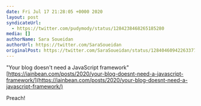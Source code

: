 ```yaml
---
date: Fri Jul 17 21:28:05 +0000 2020
layout: post
syndicateUrl:
  - https://twitter.com/pudymody/status/1284238468265185280
media: []
authorName: Sara Soueidan
authorUrl: https://twitter.com/SaraSoueidan
originalPost: https://twitter.com/SaraSoueidan/status/1284046094226337797
---
```

"Your blog doesn't need a JavaScript framework" [https://iainbean.com/posts/2020/your-blog-doesnt-need-a-javascript-framework/](https://iainbean.com/posts/2020/your-blog-doesnt-need-a-javascript-framework/)

Preach!

